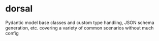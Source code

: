 # dorsal
Pydantic model base classes and custom type handling, JSON schema generation, etc. covering a variety of common scenarios without much config
